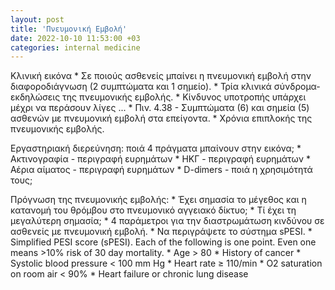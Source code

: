 ```yaml
--- 
layout: post 
title: 'Πνευμονική Εμβολή'
date: 2022-10-10 11:53:00 +03
categories: internal medicine
--- 
```


Κλινική εικόνα 
	* Σε ποιούς ασθενείς μπαίνει η πνευμονική εμβολή στην διαφοροδιάγνωση (2 συμπτώματα και 1 σημείο). 
	* Τρία κλινικά σύνδρομα-εκδηλώσεις της πνευμονικής εμβολής. 
	* Κίνδυνος υποτροπής υπάρχει μέχρι να περάσουν λίγες ...
	* Πιν. 4.38 - Συμπτώματα (6) και σημεία (5) ασθενών με πνευμονική εμβολή στα επείγοντα. 
	* Χρόνια επιπλοκής της πνευμονικής εμβολής. 

Εργαστηριακή διερεύνηση: ποιά 4 πράγματα μπαίνουν στην εικόνα; 
	* Ακτινογραφία - περιγραφή ευρημάτων
	* ΗΚΓ - περιγραφή ευρημάτων 
	* Αέρια αίματος - περιγραφή ευρημάτων 
	* D-dimers - ποιά η χρησιμότητά τους; 

Πρόγνωση της πνευμονικής εμβολής: 
	* Έχει σημασία το μέγεθος και η κατανομή του θρόμβου στο πνευμονικό αγγειακό δίκτυο; 
	* Τί έχει τη μεγαλύτερη σημασία; 
	* 4 παράμετροι για την διαστρωμάτωση κινδύνου σε ασθενείς με πνευμονική εμβολή. 
	* Να περιγράψετε το σύστημα sPESI. 
		* Simplified PESI score (sPESI). Each of the following is one point. Even one means >10% risk of 30 day mortality. 
			* Age > 80 
			* History of cancer
			* Systolic blood pressure < 100 mm Hg
			* Heart rate ≥ 110/min
			* O2 saturation on room air < 90%
			* Heart failure or chronic lung disease